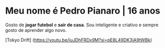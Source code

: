 # Meu nome é **Pedro Pianaro** | 16 anos
Gosto de **jogar futebol** e **sair de casa**. Sou inteligente e criativo e sempre gosto de aprender algo novo.

[Tokyo Drift] (https://youtu.be/iuJDhFRDx9M?si=pE8L49DK3jA9tWBk)
